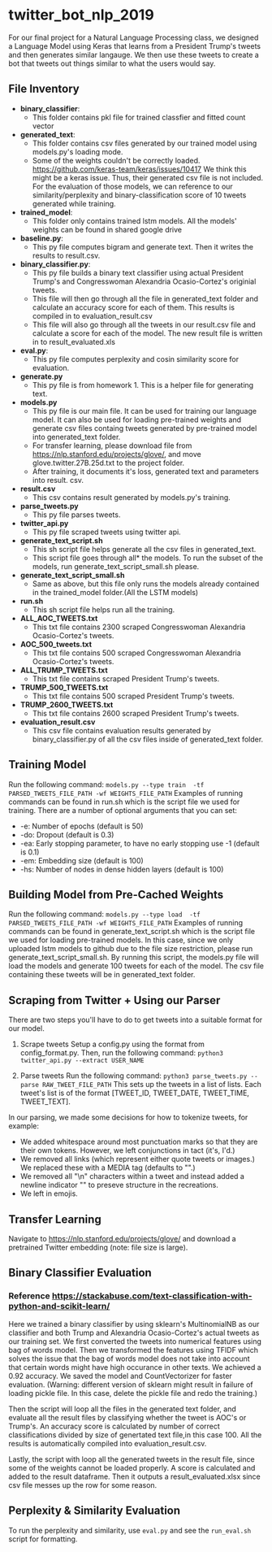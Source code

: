 # twitter_bot_nlp_2019

For our final project for a Natural Language Processing class, we designed a Language Model using Keras that learns from a President Trump's tweets and then generates similar langauge. We then use these tweets to create a bot that tweets out things similar to what the users would say. 


## File Inventory
- **binary_classifier**:
  - This folder contains pkl file for trained classfier and fitted count vector
- **generated_text**:
  - This folder contains csv files generated by our trained model using models.py's loading mode. 
  - Some of the weights couldn't be correctly loaded. https://github.com/keras-team/keras/issues/10417 We think this might be a keras issue. Thus, their generated csv file is not included. For the evaluation of those models, we can reference to our similarity/perplexity and binary-classification score of 10 tweets generated while training. 
- **trained_model**:
  - This folder only contains trained lstm models. All the models' weights can be found in shared google drive
- **baseline.py**:
  - This py file computes bigram and generate text. Then it writes the results to result.csv. 
- **binary_classifier.py**:
  - This py file builds a binary text classifier using actual President Trump's and Congresswoman Alexandria Ocasio-Cortez's originial tweets.
  - This file will then go through all the file in generated_text folder and calculate an accuracy score for each of them. This results is compiled in to evaluation_result.csv
  - This file will also go through all the tweets in our result.csv file and calculate a score for each of the model. The new result file is written in to result_evaluated.xls
- **eval.py**:
  - This py file computes perplexity and cosin similarity score for evaluation. 
- **generate.py**
  - This py file is from homework 1. This is a helper file for generating text.
- **models.py**
  - This py file is our main file. It can be used for training our language model. It can also be used for loading pre-trained weights and generate csv files containg tweets generated by pre-trained model into generated_text folder.
  - For transfer learning, please download file from https://nlp.stanford.edu/projects/glove/, and move glove.twitter.27B.25d.txt to the project folder.
  - After training, it documents it's loss, generated text and parameters into result. csv.
- **result.csv**
  - This csv contains result generated by models.py's training. 
- **parse_tweets.py**
  - This py file parses tweets.
- **twitter_api.py**
  - This py file scraped tweets using twitter api. 
- **generate_text_script.sh**
  - This sh script file helps generate all the csv files in generated_text. 
  - This script file goes through all* the models. To run the subset of the models, run generate_text_script_small.sh please. 
- **generate_text_script_small.sh**
  - Same as above, but this file only runs the models already contained in the trained_model folder.(All the LSTM models) 
- **run.sh**
  - This sh script file helps run all the training. 
- **ALL_AOC_TWEETS.txt**
  - This txt file contains 2300 scraped Congresswoman Alexandria Ocasio-Cortez's tweets.
- **AOC_500_tweets.txt**
  - This txt file contains 500 scraped Congresswoman Alexandria Ocasio-Cortez's tweets.
- **ALL_TRUMP_TWEETS.txt**
  - This txt file contains scraped President Trump's tweets.
- **TRUMP_500_TWEETS.txt**
  - This txt file contains 500 scraped President Trump's tweets.
- **TRUMP_2600_TWEETS.txt**
  - This txt file contains 2600 scraped President Trump's tweets.
- **evaluation_result.csv**
  - This csv file contains evaluation results generated by binary_classifier.py of all the csv files inside of generated_text folder.


 
  

  
  
  
## Training Model
Run the following command: `models.py --type train  -tf PARSED_TWEETS_FILE_PATH -wf WEIGHTS_FILE_PATH`
Examples of running commands can be found in run.sh which is the script file we used for training. 
There are a number of optional arguments that you can set: 
- -e: Number of epochs (default is 50)
- -do: Dropout (default is 0.3)
- -ea: Early stopping parameter, to have no early stopping use -1 (default is 0.1)
- -em: Embedding size (default is 100)
- -hs: Number of nodes in dense hidden layers (default is 100)

## Building Model from Pre-Cached Weights 
Run the following command: `models.py --type load  -tf PARSED_TWEETS_FILE_PATH -wf WEIGHTS_FILE_PATH`
Examples of running commands can be found in generate_text_script.sh which is the script file we used for loading pre-trained models.
In this case, since we only uploaded lstm models to github due to the file size restriction, please run generate_text_script_small.sh. By running this script, the models.py file will load the models and generate 100 tweets for each of the model. The csv file containing these tweets will be in generated_text folder. 

## Scraping from Twitter + Using our Parser
There are two steps you'll have to do to get tweets into a suitable format for our model. 
1. Scrape tweets
Setup a config.py using the format from config_format.py. Then, run the following command: `python3 twitter_api.py --extract USER_NAME`

2. Parse tweets
Run the following command: `python3 parse_tweets.py --parse RAW_TWEET_FILE_PATH`
This sets up the tweets in a list of lists. Each tweet's list is of the format [TWEET_ID, TWEET_DATE, TWEET_TIME, TWEET_TEXT]. 

In our parsing, we made some decisions for how to tokenize tweets, for example:

- We added whitespace around most punctuation marks so that they are their own tokens. However, we left conjunctions in tact (it's, I'd.)
- We removed all links (which represent either quote tweets or images.) We replaced these with a MEDIA tag (defaults to "<MEDIA>".)
- We removed all "\n" characters within a tweet and instead added a newline indicator "<NL>" to preseve structure in the recreations. 
- We left in emojis. 


## Transfer Learning

Navigate to https://nlp.stanford.edu/projects/glove/ and download a pretrained Twitter embedding (note: file size is large).

## Binary Classifier Evaluation
### Reference https://stackabuse.com/text-classification-with-python-and-scikit-learn/
Here we trained a binary classifier by using sklearn's MultinomialNB as our classifier and both Trump and Alexandria Ocasio-Cortez's actual tweets as our training set. We first converted the tweets into numerical features using bag of words model. Then we transformed the features using TFIDF which solves the issue that the bag of words model does not take into account that certain words might have high occurance in other texts. We achieved a 0.92 accuracy. We saved the model and CountVectorizer for faster evaluation. (Warning: different version of sklearn might result in failure of loading pickle file. In this case, delete the pickle file and redo the training.)

Then the script will loop all the files in the generated text folder, and evaluate all the result files by classifying whether the tweet is AOC's or Trump's. An accuracy score is calculated by number of correct classifications divided by size of genertated text file,in this case 100. All the results is automatically compiled into evaluation_result.csv. 

Lastly, the script with loop all the generated tweets in the result file, since some of the weights cannot be loaded properly. A score is calculated and added to the result dataframe. Then it outputs a result_evaluated.xlsx since csv file messes up the row for some reason. 

## Perplexity & Similarity Evaluation
To run the perplexity and similarity, use `eval.py` and see the `run_eval.sh` script for formatting. 
